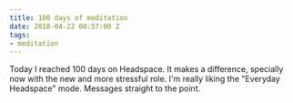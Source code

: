 ```yaml
---
title: 100 days of meditation
date: 2018-04-22 00:57:00 Z
tags:
- meditation
---
```


Today I reached 100 days on Headspace. It makes a difference, specially now with the new and more stressful role. I'm really liking the "Everyday Headspace" mode. Messages straight to the point.